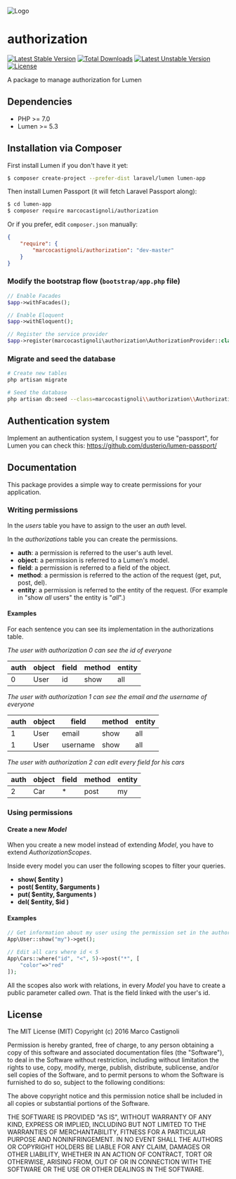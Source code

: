 ![Logo](https://pichoster.net/images/2017/03/27/6070dfe38b6b04afa0504b832eef6c96.th.png)

# authorization
[![Latest Stable Version](https://poser.pugx.org/marcocastignoli/authorization/version)](https://packagist.org/packages/marcocastignoli/authorization)
[![Total Downloads](https://poser.pugx.org/marcocastignoli/authorization/downloads)](https://packagist.org/packages/marcocastignoli/authorization)
[![Latest Unstable Version](https://poser.pugx.org/marcocastignoli/authorization/v/unstable)](//packagist.org/packages/marcocastignoli/authorization)
[![License](https://poser.pugx.org/marcocastignoli/authorization/license)](https://packagist.org/packages/marcocastignoli/authorization)

A package to manage authorization for Lumen

## Dependencies

* PHP >= 7.0
* Lumen >= 5.3

## Installation via Composer

First install Lumen if you don't have it yet:
```bash
$ composer create-project --prefer-dist laravel/lumen lumen-app
```

Then install Lumen Passport (it will fetch Laravel Passport along):

```bash
$ cd lumen-app
$ composer require marcocastignoli/authorization
```

Or if you prefer, edit `composer.json` manually:

```json
{
    "require": {
        "marcocastignoli/authorization": "dev-master"
    }
}
```

### Modify the bootstrap flow (```bootstrap/app.php``` file)

```php
// Enable Facades
$app->withFacades();

// Enable Eloquent
$app->withEloquent();

// Register the service provider
$app->register(marcocastignoli\authorization\AuthorizationProvider::class);
```

### Migrate and seed the database

```bash
# Create new tables
php artisan migrate

# Seed the database
php artisan db:seed --class=marcocastignoli\\authorization\\AuthorizationSeeder
```

## Authentication system
Implement an authentication system, I suggest you to use "passport", for Lumen you can check this: https://github.com/dusterio/lumen-passport/

## Documentation
This package provides a simple way to create permissions for your application.

### Writing permissions

In the _users_ table you have to assign to the user an _auth_ level.

In the _authorizations_ table you can create the permissions.
- **auth**: a permission is referred to the user's auth level.
- **object**: a permission is referred to a Lumen's model.
- **field**: a permission is referred to a field of the object.
- **method**: a permission is referred to the action of the request (get, put, post, del).
- **entity**: a permission is referred to the entity of the request. (For example in "show _all_ users" the entity is "_all_".)


#### Examples
For each sentence you can see its implementation in the authorizations table.

_The user with authorization 0 can see the id of everyone_

| auth | object | field                    | method  | entity |
|------|--------|--------------------------|---------|--------|
| 0    | User   | id	                   | show    | all    |

_The user with authorization 1 can see the email and the username of everyone_

| auth | object | field                    | method  | entity |
|------|--------|--------------------------|---------|--------|
| 1    | User   | email          		   | show    | all    |
| 1    | User   | username         		   | show    | all    |

_The user with authorization 2 can edit every field for his cars_

| auth | object | field                    | method  | entity |
|------|--------|--------------------------|---------|--------|
| 2    | Car    | *                        | post    | my     |

### Using permissions

#### Create a new _Model_
When you create a new model instead of extending _Model_, you have to extend _AuthorizationScopes_.

Inside every model you can user the following scopes to filter your queries.
- **show( $entity )**
- **post( $entity, $arguments )**
- **put( $entity, $arguments )**
- **del( $entity, $id )**

#### Examples
```PHP
// Get information about my user using the permission set in the authorizations table
App\User::show("my")->get();

// Edit all cars where id < 5
App\Cars::where("id", "<", 5)->post("*", [
    "color"=>"red"
]);
```
All the scopes also work with relations, in every _Model_ you have to create a public parameter called _own_. That is the field linked with the user's id.

## License

The MIT License (MIT)
Copyright (c) 2016 Marco Castignoli

Permission is hereby granted, free of charge, to any person obtaining a copy of this software and associated documentation files (the "Software"), to deal in the Software without restriction, including without limitation the rights to use, copy, modify, merge, publish, distribute, sublicense, and/or sell copies of the Software, and to permit persons to whom the Software is furnished to do so, subject to the following conditions:

The above copyright notice and this permission notice shall be included in all copies or substantial portions of the Software.

THE SOFTWARE IS PROVIDED "AS IS", WITHOUT WARRANTY OF ANY KIND, EXPRESS OR IMPLIED, INCLUDING BUT NOT LIMITED TO THE WARRANTIES OF MERCHANTABILITY, FITNESS FOR A PARTICULAR PURPOSE AND NONINFRINGEMENT. IN NO EVENT SHALL THE AUTHORS OR COPYRIGHT HOLDERS BE LIABLE FOR ANY CLAIM, DAMAGES OR OTHER LIABILITY, WHETHER IN AN ACTION OF CONTRACT, TORT OR OTHERWISE, ARISING FROM, OUT OF OR IN CONNECTION WITH THE SOFTWARE OR THE USE OR OTHER DEALINGS IN THE SOFTWARE.
